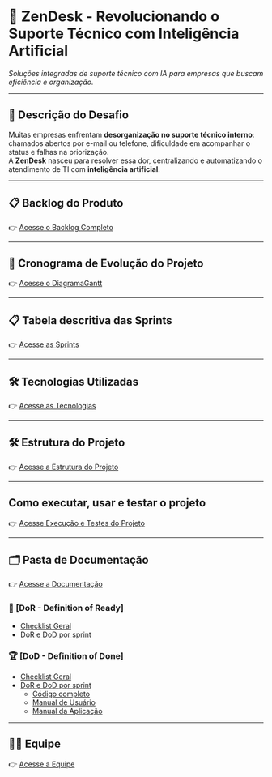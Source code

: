 # 📌 ZenDesk - Revolucionando o Suporte Técnico com Inteligência Artificial  

_Soluções integradas de suporte técnico com IA para empresas que buscam eficiência e organização._

---

## 📝 Descrição do Desafio  
Muitas empresas enfrentam **desorganização no suporte técnico interno**: chamados abertos por e-mail ou telefone, dificuldade em acompanhar o status e falhas na priorização.  
A **ZenDesk** nasceu para resolver essa dor, centralizando e automatizando o atendimento de TI com **inteligência artificial**.

---

## 📋 Backlog do Produto  

👉 [Acesse o Backlog Completo](https://github.com/JSRubioo/ZenDesk/blob/main/Documenta%C3%A7%C3%A3o/Backlog.md)

---

## 📆 Cronograma de Evolução do Projeto  

👉 [Acesse o DiagramaGantt](https://github.com/JSRubioo/ZenDesk/blob/main/Documenta%C3%A7%C3%A3o/gantt.md)

---

## 📋 Tabela descritiva das Sprints  

👉 [Acesse as Sprints](https://github.com/JSRubioo/ZenDesk/blob/main/Documenta%C3%A7%C3%A3o/Sprints.md)

---

## 🛠 Tecnologias Utilizadas  

👉 [Acesse as Tecnologias](https://github.com/JSRubioo/ZenDesk/blob/main/Documenta%C3%A7%C3%A3o/Tecnologias.md)

---

## 🛠 Estrutura do Projeto

👉 [Acesse a Estrutura do Projeto](https://github.com/JSRubioo/ZenDesk/blob/main/Documenta%C3%A7%C3%A3o/Estrutura.md)

---

## Como executar, usar e testar o projeto

👉 [Acesse Execução e Testes do Projeto](https://github.com/JSRubioo/ZenDesk/blob/main/Documenta%C3%A7%C3%A3o/Execu%C3%A7%C3%A3o%20e%20Testes%20do%20Projeto.md)

---

## 🗂️ Pasta de Documentação

👉 [Acesse a Documentação](https://github.com/JSRubioo/ZenDesk/tree/main/Documenta%C3%A7%C3%A3o)

    
### 🏃‍ [DoR - Definition of Ready]

* [Checklist Geral](https://github.com/JSRubioo/ZenDesk/blob/main/Documenta%C3%A7%C3%A3o/DoR%20e%20DoD/Checklist_DoR_DoD.md)
* [DoR e DoD por sprint](https://github.com/JSRubioo/ZenDesk/blob/main/Documenta%C3%A7%C3%A3o/DoR%20e%20DoD/DoR_DoD_por_sprint.md)
 
### 🏆 [DoD - Definition of Done]

* [Checklist Geral](https://github.com/JSRubioo/ZenDesk/blob/main/Documenta%C3%A7%C3%A3o/DoR%20e%20DoD/Checklist_DoR_DoD.md)
* [DoR e DoD por sprint](https://github.com/JSRubioo/ZenDesk/blob/main/Documenta%C3%A7%C3%A3o/DoR%20e%20DoD/DoR_DoD_por_sprint.md)
    * [Código completo](https://github.com/kauacsilva/HelpDesk/tree/main/Codigo)
    * [Manual de Usuário](https://github.com/JSRubioo/ZenDesk/blob/main/Documenta%C3%A7%C3%A3o/DoR%20e%20DoD/Manual%20do%20Usuario.md)
    * [Manual da Aplicação](https://github.com/JSRubioo/ZenDesk/blob/main/Documenta%C3%A7%C3%A3o/DoR%20e%20DoD/Manual%20de%20Aplica%C3%A7%C3%A3o.md)

---

## 👨‍💻 Equipe

👉 [Acesse a Equipe](https://github.com/JSRubioo/ZenDesk/blob/main/Documenta%C3%A7%C3%A3o/Diagramas%20PIM.asta)
